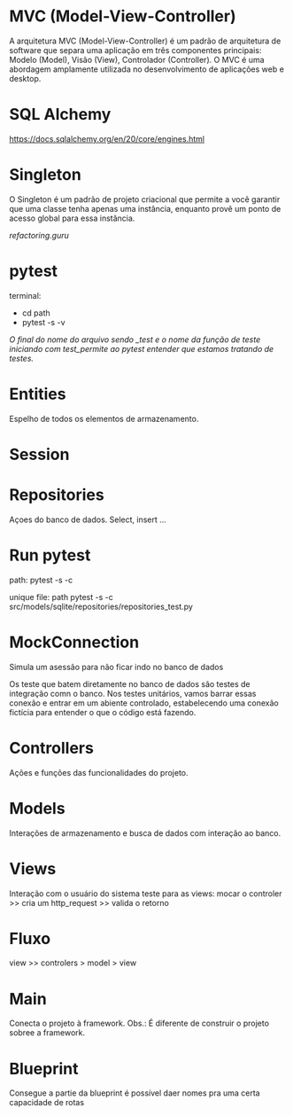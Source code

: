 # MVC (Model-View-Controller)
A arquitetura MVC (Model-View-Controller) é um padrão de arquitetura de software que separa uma aplicação em três componentes principais: Modelo (Model), Visão (View), Controlador (Controller). 
O MVC é uma abordagem amplamente utilizada no desenvolvimento de aplicações web e desktop. 

# SQL Alchemy
https://docs.sqlalchemy.org/en/20/core/engines.html


# Singleton
O Singleton é um padrão de projeto criacional que permite a você garantir que uma classe tenha apenas uma instância, enquanto provê um ponto de acesso global para essa instância.

*refactoring.guru*


# pytest
terminal: 
* cd path 
* pytest -s -v 

*O final do nome do arquivo sendo _test e o nome da função de teste iniciando com test_permite ao pytest entender que estamos tratando de testes.*


# Entities
Espelho de todos os elementos de armazenamento.


# Session

# Repositories
Açoes do banco de dados. Select, insert ...


# Run pytest
path: pytest -s -c

unique file: path pytest -s -c src/models/sqlite/repositories/repositories_test.py


# MockConnection
Simula um asessão para não ficar indo no banco de dados

Os teste que batem diretamente no banco de dados são testes de integração comn o banco.
Nos testes unitários, vamos barrar essas conexão e entrar em um abiente controlado, estabelecendo uma conexão fictícia para entender o que o código está fazendo.



# Controllers
Ações e funções das funcionalidades do projeto.

# Models
Interações de armazenamento e busca de dados com interação ao banco.

# Views
Interação com o usuário do sistema
teste para as views: mocar o controler >> cria um http_request >> valida o retorno


# Fluxo
view >> controlers > model > view

# Main
Conecta o projeto à framework.
Obs.: É diferente de construir o projeto sobree a framework.

# Blueprint
Consegue a partie da blueprint é possível daer nomes pra uma certa capacidade de rotas